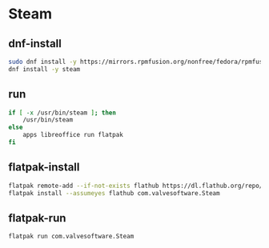 # Steam


## dnf-install
```sh
sudo dnf install -y https://mirrors.rpmfusion.org/nonfree/fedora/rpmfusion-nonfree-release-$(rpm -E %fedora).noarch.rpm
dnf install -y steam
```

## run
```sh
if [ -x /usr/bin/steam ]; then
    /usr/bin/steam
else
    apps libreoffice run flatpak
fi
```

## flatpak-install
```sh
flatpak remote-add --if-not-exists flathub https://dl.flathub.org/repo/flathub.flatpakrepo
flatpak install --assumeyes flathub com.valvesoftware.Steam
```

## flatpak-run
```sh
flatpak run com.valvesoftware.Steam
```
